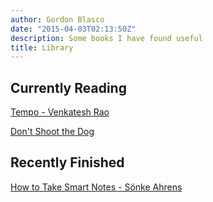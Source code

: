 ```yaml
---
author: Gordon Blasco
date: "2015-04-03T02:13:50Z"
description: Some books I have found useful
title: Library
---
```


## Currently Reading
[Tempo - Venkatesh Rao](https://www.amazon.com/Tempo-tactics-strategy-narrative-driven-decision-making/dp/0982703007/ref=sr_1_2?dchild=1&keywords=tempo+book&qid=1618198674&sr=8-2)

[Don't Shoot the Dog](https://www.amazon.com/Dont-Shoot-Dog-Teaching-Training/dp/1860542387/ref=sr_1_1?dchild=1&keywords=dont+shoot+the+dog&qid=1618198727&s=books&sr=1-1)

## Recently Finished

[How to Take Smart Notes - Sönke Ahrens](https://www.amazon.com/How-Take-Smart-Notes-Nonfiction-ebook/dp/B06WVYW33Y)